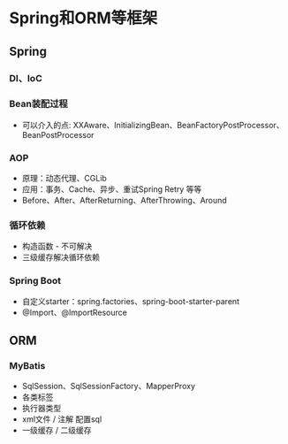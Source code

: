 # Spring和ORM等框架

## Spring

### DI、IoC

### Bean装配过程
- 可以介入的点: XXAware、InitializingBean、BeanFactoryPostProcessor、BeanPostProcessor

### AOP
- 原理：动态代理、CGLib
- 应用：事务、Cache、异步、重试Spring Retry 等等
- Before、After、AfterReturning、AfterThrowing、Around

### 循环依赖
- 构造函数 - 不可解决
- 三级缓存解决循环依赖

### Spring Boot
- 自定义starter：spring.factories、spring-boot-starter-parent
- @Import、@ImportResource

## ORM

### MyBatis
- SqlSession、SqlSessionFactory、MapperProxy
- 各类标签
- 执行器类型
- xml文件 / 注解 配置sql
- 一级缓存 / 二级缓存